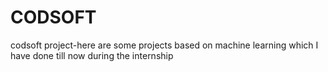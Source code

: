 # CODSOFT
codsoft project-here are some projects based on machine learning which I have done till now during the internship
